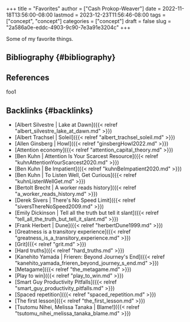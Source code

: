 +++
title = "Favorites"
author = ["Cash Prokop-Weaver"]
date = 2022-11-18T13:56:00-08:00
lastmod = 2023-12-23T11:56:46-08:00
tags = ["concept", "concept"]
categories = ["concept"]
draft = false
slug = "2a586a0e-eddc-4903-9c90-7e3a91e3204c"
+++

Some of my favorite things.


## Bibliography {#bibliography}

## References

<style>.csl-entry{text-indent: -1.5em; margin-left: 1.5em;}</style><div class="csl-bib-body">
</div>

foo1


## Backlinks {#backlinks}

-   [Albert Silvestre | Lake at Dawn]({{< relref "albert_silvestre_lake_at_dawn.md" >}})
-   [Albert Trachsel | Soleil]({{< relref "albert_trachsel_soleil.md" >}})
-   [Allen Ginsberg | Howl]({{< relref "ginsbergHowl2022.md" >}})
-   [Attention economy]({{< relref "attention_capital_theory.md" >}})
-   [Ben Kuhn | Attention Is Your Scarcest Resource]({{< relref "kuhnAttentionYourScarcest2020.md" >}})
-   [Ben Kuhn | Be Impatient]({{< relref "kuhnBeImpatient2020.md" >}})
-   [Ben Kuhn | To Listen Well, Get Curious]({{< relref "kuhnListenWellGet.md" >}})
-   [Bertolt Brecht | A worker reads history]({{< relref "a_worker_reads_history.md" >}})
-   [Derek Sivers | There's No Speed Limit]({{< relref "siversThereNoSpeed2009.md" >}})
-   [Emily Dickinson | Tell all the truth but tell it slant]({{< relref "tell_all_the_truth_but_tell_it_slant.md" >}})
-   [Frank Herbert | Dune]({{< relref "herbertDune1999.md" >}})
-   [Greatness is a transitory experience]({{< relref "greatness_is_a_transitory_experience.md" >}})
-   [Grit]({{< relref "grit.md" >}})
-   [Hard truths]({{< relref "hard_truths.md" >}})
-   [Kanehito Yamada | Frieren: Beyond Journey's End]({{< relref "kanehito_yamada_frieren_beyond_journey_s_end.md" >}})
-   [Metagame]({{< relref "the_metagame.md" >}})
-   [Play to win]({{< relref "play_to_win.md" >}})
-   [Smart Guy Productivity Pitfalls]({{< relref "smart_guy_productivity_pitfalls.md" >}})
-   [Spaced repetition]({{< relref "spaced_repetition.md" >}})
-   [The first lesson]({{< relref "the_first_lesson.md" >}})
-   [Tsutomu Nihei, Melissa Tanaka | Blame!]({{< relref "tsutomu_nihei_melissa_tanaka_blame.md" >}})
